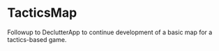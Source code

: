 # TacticsMap
Followup to DeclutterApp to continue development of a basic map for a tactics-based game.

